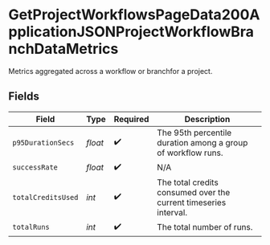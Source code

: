 # GetProjectWorkflowsPageData200ApplicationJSONProjectWorkflowBranchDataMetrics

Metrics aggregated across a workflow or branchfor a project.


## Fields

| Field                                                            | Type                                                             | Required                                                         | Description                                                      |
| ---------------------------------------------------------------- | ---------------------------------------------------------------- | ---------------------------------------------------------------- | ---------------------------------------------------------------- |
| `p95DurationSecs`                                                | *float*                                                          | :heavy_check_mark:                                               | The 95th percentile duration among a group of workflow runs.     |
| `successRate`                                                    | *float*                                                          | :heavy_check_mark:                                               | N/A                                                              |
| `totalCreditsUsed`                                               | *int*                                                            | :heavy_check_mark:                                               | The total credits consumed over the current timeseries interval. |
| `totalRuns`                                                      | *int*                                                            | :heavy_check_mark:                                               | The total number of runs.                                        |